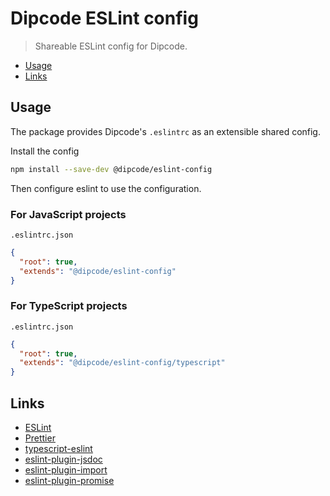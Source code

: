 # Dipcode ESLint config

> Shareable ESLint config for Dipcode.

- [Usage](#usage)
- [Links](#links)

## Usage

The package provides Dipcode's `.eslintrc` as an extensible shared config.

Install the config

```sh
npm install --save-dev @dipcode/eslint-config
```

Then configure eslint to use the configuration.

### For JavaScript projects

`.eslintrc.json`

```json
{
  "root": true,
  "extends": "@dipcode/eslint-config"
}
```

### For TypeScript projects

`.eslintrc.json`

```json
{
  "root": true,
  "extends": "@dipcode/eslint-config/typescript"
}
```

## Links

- [ESLint](https://eslint.org/)
- [Prettier](https://prettier.io/)
- [typescript-eslint](https://typescript-eslint.io/getting-started/)
- [eslint-plugin-jsdoc](https://www.npmjs.com/package/eslint-plugin-jsdoc)
- [eslint-plugin-import](https://www.npmjs.com/package/eslint-plugin-import)
- [eslint-plugin-promise](https://www.npmjs.com/package/eslint-plugin-promise)
